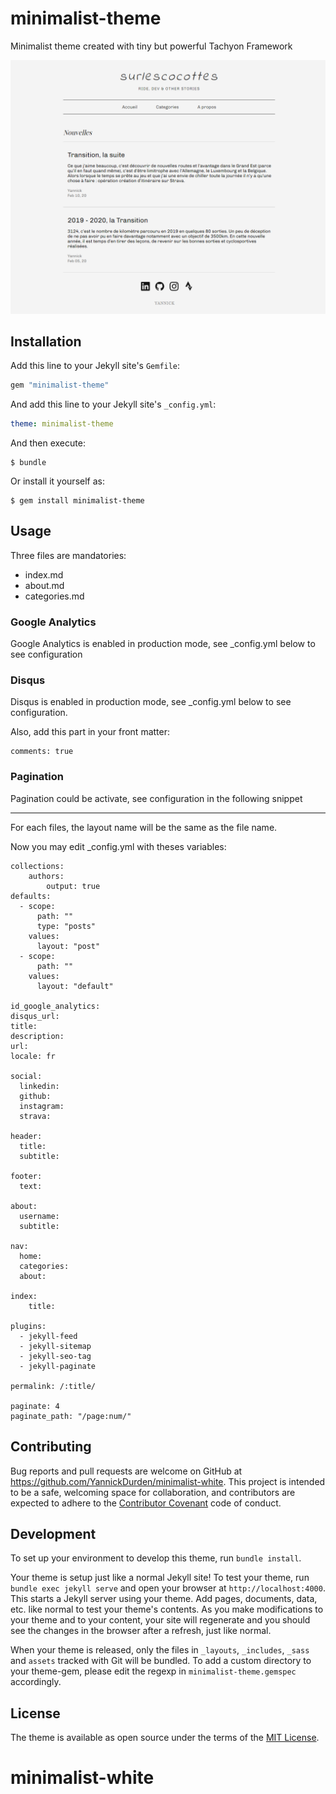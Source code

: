 # minimalist-theme

Minimalist theme created with tiny but powerful Tachyon Framework

![screenshot](screenshot.png)

## Installation

Add this line to your Jekyll site's `Gemfile`:

```ruby
gem "minimalist-theme"
```

And add this line to your Jekyll site's `_config.yml`:

```yaml
theme: minimalist-theme
```

And then execute:

    $ bundle

Or install it yourself as:

    $ gem install minimalist-theme

## Usage

Three files are mandatories:

- index.md
- about.md
- categories.md

### Google Analytics

Google Analytics is enabled in production mode, see _config.yml below to see configuration

### Disqus

Disqus is enabled in production mode, see _config.yml below to see configuration.

Also, add this part in your front matter:

````
comments: true
````

### Pagination

Pagination could be activate, see configuration in the following snippet

---

For each files, the layout name will be the same as the file name.

Now you may edit _config.yml with theses variables:

```
collections:
    authors:
        output: true
defaults:
  - scope:
      path: ""
      type: "posts"
    values:
      layout: "post"
  - scope:
      path: ""
    values:
      layout: "default"

id_google_analytics:
disqus_url:
title:
description:
url:
locale: fr

social:
  linkedin:
  github:
  instagram:
  strava:

header:
  title:
  subtitle:

footer:
  text:

about:
  username:
  subtitle:

nav:
  home:
  categories:
  about:

index:
    title:

plugins:
  - jekyll-feed
  - jekyll-sitemap
  - jekyll-seo-tag
  - jekyll-paginate

permalink: /:title/

paginate: 4
paginate_path: "/page:num/"
```

## Contributing

Bug reports and pull requests are welcome on GitHub at https://github.com/YannickDurden/minimalist-white. This project is intended to be a safe, welcoming space for collaboration, and contributors are expected to adhere to the [Contributor Covenant](http://contributor-covenant.org) code of conduct.

## Development

To set up your environment to develop this theme, run `bundle install`.

Your theme is setup just like a normal Jekyll site! To test your theme, run `bundle exec jekyll serve` and open your browser at `http://localhost:4000`. This starts a Jekyll server using your theme. Add pages, documents, data, etc. like normal to test your theme's contents. As you make modifications to your theme and to your content, your site will regenerate and you should see the changes in the browser after a refresh, just like normal.

When your theme is released, only the files in `_layouts`, `_includes`, `_sass` and `assets` tracked with Git will be bundled.
To add a custom directory to your theme-gem, please edit the regexp in `minimalist-theme.gemspec` accordingly.

## License

The theme is available as open source under the terms of the [MIT License](https://opensource.org/licenses/MIT).

# minimalist-white
